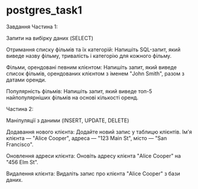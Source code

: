# postgres_task1

Завдання
 Частина 1: 
 
 Запити на вибірку даних (SELECT)
 
 Отримання списку фільмів та їх категорій: Напишіть SQL-запит, який виведе назву фільму, тривалість і категорію для кожного фільму.
 
 Фільми, орендовані певним клієнтом: Напишіть запит, який виведе список фільмів, орендованих клієнтом з іменем "John Smith", разом з датами оренди.
 
 Популярність фільмів: Напишіть запит, який виведе топ-5 найпопулярніших фільмів на основі кількості оренд.
 
 Частина 2: 
 
 Маніпуляції з даними (INSERT, UPDATE, DELETE)
 
 Додавання нового клієнта: Додайте новий запис у таблицю клієнтів. Ім'я клієнта — "Alice Cooper", адреса — "123 Main St", місто — "San Francisco".
 
 Оновлення адреси клієнта: Оновіть адресу клієнта "Alice Cooper" на "456 Elm St".
 
 Видалення клієнта: Видаліть запис про клієнта "Alice Cooper" з бази даних.
